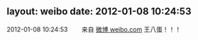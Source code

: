 layout: weibo
date: 2012-01-08 10:24:53
---
<meta name="referrer" content="no-referrer" />

2012-01-08 10:24:53  &nbsp;&nbsp;&nbsp;&nbsp;&nbsp;&nbsp; 来自 <a href="http://weibo.com/" rel="nofollow">微博 weibo.com</a>
王八蛋！！！ ​​​
